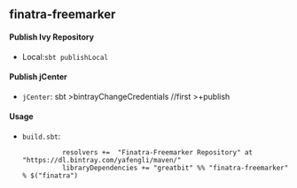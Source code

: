 finatra-freemarker
-------
#### Publish Ivy Repository
+ Local:`sbt publishLocal`

#### Publish jCenter
+ `jCenter`:
                sbt
                >bintrayChangeCredentials   //first
                >+publish

#### Usage
+ `build.sbt`:

                resolvers +=  "Finatra-Freemarker Repository" at "https://dl.bintray.com/yafengli/maven/"
                libraryDependencies += "greatbit" %% "finatra-freemarker" % $("finatra")
